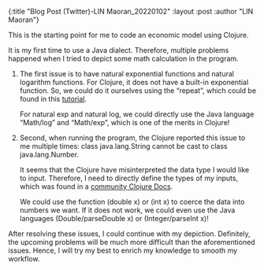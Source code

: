 {:title  "Blog Post (Twitter)-LIN Maoran_20220102"
 :layout :post
 :author "LIN Maoran"}

This is the starting point for me to code an economic model using Clojure.

It is my first time to use a Java dialect. Therefore, multiple problems happened when I tried to depict some math calculation in the program.

1. The first issue is to have natural exponential functions and natural logarithm functions. For Clojure, it does not have a built-in exponential function. So, we could do it ourselves using the “repeat”, which could be found in this [tutorial](http://kimh.github.io/clojure-by-example/#about).

    For natural exp and natural log, we could directly use the Java language “Math/log” and “Math/exp”, which is one of the merits in Clojure!

2. Second, when running the program, the Clojure reported this issue to me multiple times: class java.lang.String cannot be cast to class java.lang.Number.

    It seems that the Clojure have misinterpreted the data type I would like to input. Therefore, I need to directly define the types of my inputs, which was found in a [community Clojure Docs](https://clojuredocs.org/clojure.core/double).
    
    We could use the function (double x) or (int x) to coerce the data into numbers we want. If it does not work, we could even use the Java languages (Double/parseDouble x) or (Integer/parseInt x)!

After resolving these issues, I could continue with my depiction. Definitely, the upcoming problems will be much more difficult than the aforementioned issues. Hence, I will try my best to enrich my knowledge to smooth my workflow.